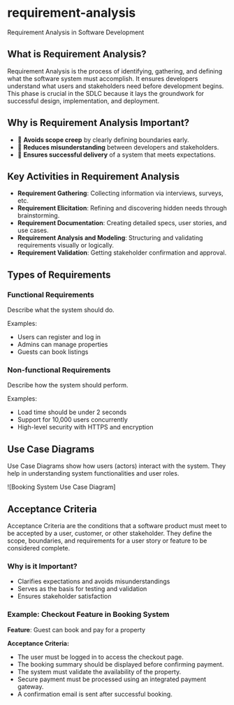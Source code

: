 # requirement-analysis
Requirement Analysis in Software Development
## What is Requirement Analysis?

Requirement Analysis is the process of identifying, gathering, and defining what the software system must accomplish. It ensures developers understand what users and stakeholders need before development begins. This phase is crucial in the SDLC because it lays the groundwork for successful design, implementation, and deployment.
## Why is Requirement Analysis Important?

- 🎯 **Avoids scope creep** by clearly defining boundaries early.
- 🧠 **Reduces misunderstanding** between developers and stakeholders.
- 🚀 **Ensures successful delivery** of a system that meets expectations.
## Key Activities in Requirement Analysis

-  **Requirement Gathering**: Collecting information via interviews, surveys, etc.
-  **Requirement Elicitation**: Refining and discovering hidden needs through brainstorming.
-  **Requirement Documentation**: Creating detailed specs, user stories, and use cases.
-  **Requirement Analysis and Modeling**: Structuring and validating requirements visually or logically.
-  **Requirement Validation**: Getting stakeholder confirmation and approval.
## Types of Requirements

### Functional Requirements
Describe what the system should do.

Examples:
- Users can register and log in
- Admins can manage properties
- Guests can book listings

###  Non-functional Requirements
Describe how the system should perform.

Examples:
- Load time should be under 2 seconds
- Support for 10,000 users concurrently
- High-level security with HTTPS and encryption
## Use Case Diagrams

Use Case Diagrams show how users (actors) interact with the system. They help in understanding system functionalities and user roles.

![Booking System Use Case Diagram]
## Acceptance Criteria

Acceptance Criteria are the conditions that a software product must meet to be accepted by a user, customer, or other stakeholder. They define the scope, boundaries, and requirements for a user story or feature to be considered complete.

### Why is it Important?
- Clarifies expectations and avoids misunderstandings
- Serves as the basis for testing and validation
- Ensures stakeholder satisfaction

### Example: Checkout Feature in Booking System

**Feature**: Guest can book and pay for a property

**Acceptance Criteria:**
-  The user must be logged in to access the checkout page.
-  The booking summary should be displayed before confirming payment.
-  The system must validate the availability of the property.
-  Secure payment must be processed using an integrated payment gateway.
-  A confirmation email is sent after successful booking.
